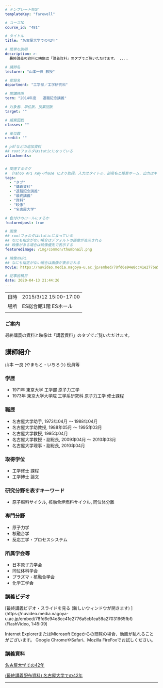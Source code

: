 ```yaml
---
# テンプレート指定
templateKey: "farewell"

# コースID
course_id: "481"

# タイトル
title: "名古屋大学での42年"

# 簡単な説明
description: >-
  最終講義の資料と映像は「講義資料」のタブでご覧いただけます。 ....

# 講師名
lecturer: "山本一良 教授"

# 部局名
department: "工学部／工学研究科"

# 開講時限
term: "2014年度	退職記念講義"

# 対象者、単位数、授業回数
target: ""

# 授業回数
classes: ""

# 単位数
credit: ""

# pdfなどの追加資料
## rootフォルダはstaticになっている
attachments:


# 関連するタグ
# （Yahoo API Key-Phase により取得。入力はタイトル、部局名と授業ホーム、出力はキーフレーズ（tags））
tags:
  - "タブ"
  - "講義資料"
  - "退職記念講義"
  - "最終講義"
  - "資料"
  - "映像"
  - "名古屋大学"

# 色付けのロールにするか
featuredpost: true

# 画像
## rootフォルダはstaticになっている
## なにも指定がない場合はデフォルトの画像が表示される
## 映像がある場合は映像優先で表示する
featuredimage: /img/common/thumbnail.png

# 映像のURL
## なにも指定がない場合は画像が表示される
movie: https://nuvideo.media.nagoya-u.ac.jp/embed/78fd6e94e8cc41e2776a5cb1ea58a27031665fbf

# 記事投稿日
date: 2020-04-13 21:44:26
---
```


|   |   |
|---|---|
| 日時 | 2015/3/12  15:00-17:00 |
| 場所 | ES総合館1階 ESホール |
|   |   |


### ご案内

最終講義の資料と映像は「講義資料」のタブでご覧いただけます。


## 講師紹介

山本 一良 (やまもと・いちろう) 役員等

### 学歴

* 1971年 東京大学 工学部 原子力工学
* 1973年 東京大学大学院 工学系研究科 原子力工学 修士課程

### 職歴

* 名古屋大学助手, 1973年04月 ～ 1988年04月
* 名古屋大学助教授, 1988年05月 ～ 1995年03月
* 名古屋大学教授, 1995年04月
* 名古屋大学教授・副総長, 2009年04月 ～ 2010年03月
* 名古屋大学理事・副総長, 2010年04月

### 取得学位

* 工学修士 課程
* 工学博士 論文

### 研究分野を表すキーワード

* 原子燃料サイクル, 核融合炉燃料サイクル, 同位体分離

### 専門分野

* 原子力学
* 核融合学
* 反応工学・プロセスシステム

### 所属学会等

* 日本原子力学会
* 同位体科学会
* プラズマ・核融合学会
* 化学工学会


### 講義ビデオ

<!--
<a href="https://nuvideo.media.nagoya-u.ac.jp/embed/78fd6e94e8cc41e2776a5cb1ea58a27031665fbf" target="blank">最終講義ビデオ・スライドを見る (新しいウィンドウが開きます) </a>--> [最終講義ビデオ・スライドを見る (新しいウィンドウが開きます) ](https://nuvideo.media.nagoya-u.ac.jp/embed/78fd6e94e8cc41e2776a5cb1ea58a27031665fbf) (FlashVideo, 1:45:09)


Internet ExplorerまたはMicrosoft Edgeからの閲覧の場合、動画が乱れることがございます。
Google ChromeやSafari、Mozilla FireFoxでお試しください。

### 講義資料

[名古屋大学での42年](https://ocw.nagoya-u.jp/files/481/slide.pdf) 


[(最終講義配布資料) 名古屋大学での42年](https://ocw.nagoya-u.jp/files/481/material.pdf) 

-----